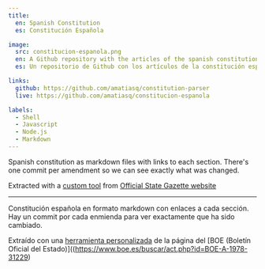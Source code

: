 ```yaml
---
title:
  en: Spanish Constitution
  es: Constitución Española

image:
  src: constitucion-espanola.png
  en: A Github repository with the articles of the spanish constitution
  es: Un repositorio de Github con los artículos de la constitución española

links:
  github: https://github.com/amatiasq/constitution-parser
  live: https://github.com/amatiasq/constitucion-espanola

labels:
  - Shell
  - Javascript
  - Node.js
  - Markdown
---
```


Spanish constitution as markdown files with links to each section. There's one commit per amendment so we can see exactly what was changed.

Extracted with a [custom tool](https://github.com/amatiasq/constitution-parser) from [Official State Gazette website](https://www.boe.es/buscar/act.php?id=BOE-A-1978-31229)

---

Constitución española en formato markdown con enlaces a cada sección. Hay un commit por cada enmienda para ver exactamente que ha sido cambiado.

Extraído con una [herramienta personalizada](https://github.com/amatiasq/constitution-parser) de la página del [BOE (Boletín Oficial del Estado)]((https://www.boe.es/buscar/act.php?id=BOE-A-1978-31229)
